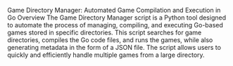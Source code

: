 Game Directory Manager: Automated Game Compilation and Execution in Go
Overview
The Game Directory Manager script is a Python tool designed to automate the process of managing, compiling, and executing Go-based games stored in specific directories. This script searches for game directories, compiles the Go code files, and runs the games, while also generating metadata in the form of a JSON file. The script allows users to quickly and efficiently handle multiple games from a large directory.
